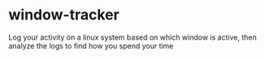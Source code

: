 window-tracker
==============

Log your activity on a linux system based on which window is active, then analyze the logs to find how you spend your time